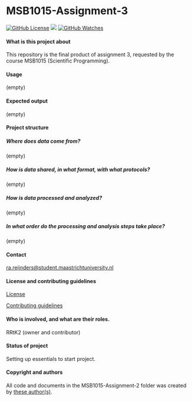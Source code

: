 # MSB1015-Assignment-3

[![GitHub License](https://img.shields.io/github/license/Rrtk2/MSB1015-Assignment-3)](https://github.com/Rrtk2/MSB1015-Assignment-3/blob/master/LICENSE.md) ![](https://img.shields.io/badge/Status-Setting_up-orange) [![GitHub Watches](https://img.shields.io/github/watchers/Rrtk2/MSB1015-Assignment-3.svg?style=social&label=Watch&maxAge=2592000)](https://github.com/Rrtk2/MSB1015-Assignment-3/watchers) 


#### What is this project about
This repository is the final product of assignment 3, requested by the course MSB1015 (Scientific Programming).


#### Usage
(empty)

#### Expected output
(empty)

#### Project structure
##### Where does data come from?
(empty)

##### How is data shared, in what format, with what protocols?
(empty)

##### How is data processed and analyzed?
(empty)

##### In what order do the processing and analysis steps take place?
(empty)

#### Contact
ra.reijnders@student.maastrichtuniversity.nl


#### License and contributing guidelines
[License](/LICENSE.md) 

[Contributing guidelines](/CONTRIBUTING.md) 


#### Who is involved, and what are their roles.
RRtK2 (owner and contributor)


#### Status of project
Setting up essentials to start project.


#### Copyright and authors
All code and documents in the MSB1015-Assignment-2 folder was created by [these author(s)](/AUTHORS.md).
